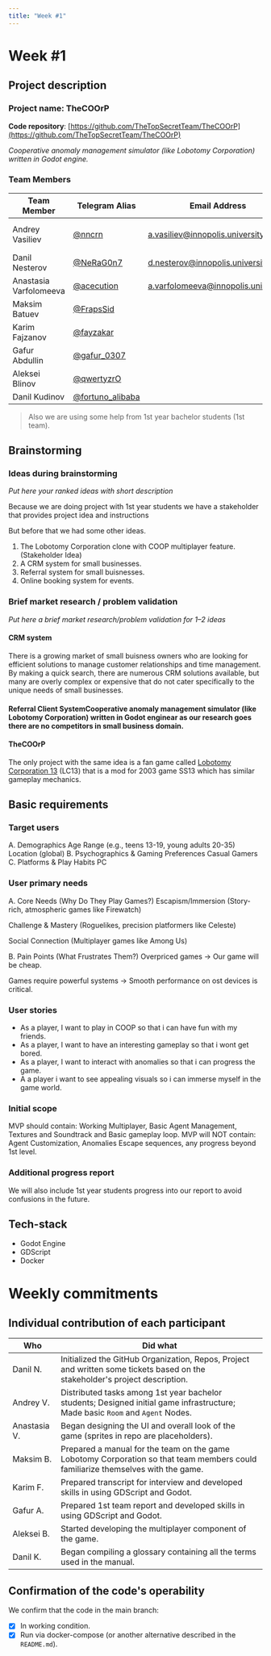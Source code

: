 ```yaml
---
title: "Week #1"
---
```

# Week #1

## Project description

### Project name: TheCOOrP

**Code repository**: [https://github.com/TheTopSecretTeam/TheCOOrP](https://github.com/TheTopSecretTeam/TheCOOrP)

*Cooperative anomaly management simulator (like Lobotomy Corporation) written in Godot engine.*

### **Team Members**

| Team Member            | Telegram Alias                                   | Email Address                                                                     | Track     | Responsibilities                  |
| ---------------------- | ------------------------------------------------ | --------------------------------------------------------------------------------- | --------- | --------------------------------- |
| Andrey Vasiliev        | [@nncrn](https://t.me/nncrn)                     | [a.vasiliev@innopolis.university](mailto:a.vasiliev@innopolis.university)         | Backend   | Task distribution, Lead Developer |
| Danil Nesterov         | [@NeRaG0n7](https://t.me/NeRaG0n7)               | [d.nesterov@innopolis.university](mailto:d.nesterov@innopolis.university)         | DevOps    | AGILE, Repo management            |
| Anastasia Varfolomeeva | [@acecution](https://t.me/acecution)             | [a.varfolomeeva@innopolis.university](mailto:a.varfolomeeva@innopolis.university) | FullStack | UI Designer                       |
| Maksim Batuev          | [@FrapsSid](https://t.me/FrapsSid)               |                                                                                   |           |                                   |
| Karim Fajzanov         | [@fayzakar](https://t.me/fayzakar)               |                                                                                   |           |                                   |
| Gafur Abdullin         | [@gafur_0307](https://t.me/gafur_0307)           |                                                                                   |           |                                   |
| Aleksei Blinov         | [@qwertyzrO](https://t.me/qwertyzrO)             |                                                                                   |           |                                   |
| Danil Kudinov          | [@fortuno_alibaba](https://t.me/fortuno_alibaba) |                                                                                   |           |                                   |

>Also we are using some help from 1st year bachelor students (1st team).

## Brainstorming

### Ideas during brainstorming

*Put here your ranked ideas with short description*

Because we are doing project with 1st year students we have a stakeholder that provides project idea and instructions

But before that we had some other ideas.

1. The Lobotomy Corporation clone with COOP multiplayer feature. (Stakeholder Idea)
2. A CRM system for small businesses.
3. Referral system for small buisnesses.
4. Online booking system for events.

### Brief market research / problem validation

*Put here a brief market research/problem validation for 1–2 ideas*

#### CRM system

There is a growing market of small buisness owners who are looking for efficient solutions to manage customer relationships and time management.
By making a quick search, there are numerous CRM solutions available, but many are overly complex or expensive that do not cater specifically to the unique needs of small businesses.

#### Referral Client SystemCooperative anomaly management simulator (like Lobotomy Corporation) written in Godot enginear as our research goes there are no competitors in small business domain.

#### TheCOOrP

The only project with the same idea is a fan game called [Lobotomy Corporation 13](https://wiki.lc13.net/view/Main_Page) (LC13) that is a mod for 2003 game SS13 which has similar gameplay mechanics.

## Basic requirements

### Target users

A. Demographics
Age Range (e.g., teens 13-19, young adults 20-35)
Location (global)
B. Psychographics & Gaming Preferences
Casual Gamers
C. Platforms & Play Habits
PC

### User primary needs

A. Core Needs (Why Do They Play Games?)
Escapism/Immersion (Story-rich, atmospheric games like Firewatch)

Challenge & Mastery (Roguelikes, precision platformers like Celeste)

Social Connection (Multiplayer games like Among Us)

B. Pain Points (What Frustrates Them?)
Overpriced games -> Our game will be cheap.

Games require powerful systems -> Smooth performance on ost devices is critical.

### User stories

- As a player, I want to play in COOP so that i can have fun with my friends.
- As a player, I want to have an interesting gameplay so that i wont get bored.
- As a player, I want to interact with anomalies so that i can progress the game.
- A a player i want to see appealing visuals so i can immerse myself in the game world.

### Initial scope

MVP should contain: Working Multiplayer, Basic Agent Management, Textures and Soundtrack and Basic gameplay loop.
MVP will NOT contain: Agent Customization, Anomalies Escape sequences, any progress beyond 1st level.

### Additional progress report

We will also include 1st year students progress into our report to avoid confusions in the future.

## Tech-stack

* Godot Engine
* GDScript
* Docker

# Weekly commitments

## Individual contribution of each participant

| Who          | Did what                                                                                                                         |
| ------------ | -------------------------------------------------------------------------------------------------------------------------------- |
| Danil N.     | Initialized the GitHub Organization, Repos, Project and written some tickets based on the stakeholder's project description.     |
| Andrey V.    | Distributed tasks among 1st year bachelor students; Designed initial game infrastructure; Made basic `Room` and `Agent` Nodes.   |
| Anastasia V. | Began designing the UI and overall look of the game (sprites in repo are placeholders).                                          |
| Maksim B.    | Prepared a manual for the team on the game Lobotomy Corporation so that team members could familiarize themselves with the game. |
| Karim F.     | Prepared transcript for interview and developed skills in using GDScript and Godot.                                              |
| Gafur A.     | Prepared 1st team report and developed skills in using GDScript and Godot.                                                       |
| Aleksei B.   | Started developing the multiplayer component of the game.                                                                        |
| Danil K.     | Began compiling a glossary containing all the terms used in the manual.                                                          |


## Confirmation of the code's operability

We confirm that the code in the main branch:

- [x] In working condition.
- [x] Run via docker-compose (or another alternative described in the `README.md`).
